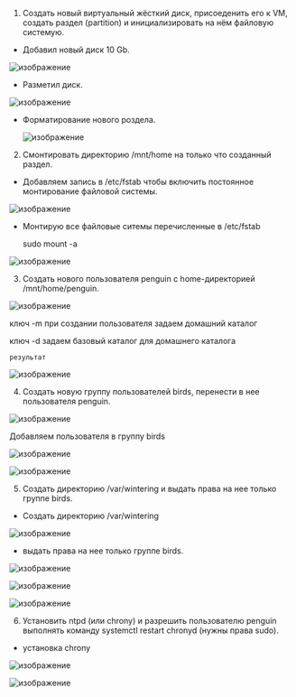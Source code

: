1. Создать новый виртуальный жёсткий диск, присоеденить его к VM, создать раздел (partition) и инициализировать на нём файловую системую.

  - Добавил новый диск 10 Gb.
  
  ![изображение](https://github.com/tms-dos21-onl/dzmitry-kuzin/assets/157679153/39f79bd5-aee5-4652-ba9c-4b0ca532d2a2)

  - Разметил диск.

  ![изображение](https://github.com/tms-dos21-onl/dzmitry-kuzin/assets/157679153/e25a10f4-380b-4849-9ff2-aeb6de699b34)

  - Форматирование нового роздела.

    ![изображение](https://github.com/tms-dos21-onl/dzmitry-kuzin/assets/157679153/a5407375-d8f3-4888-adc0-03eb23416747)

2. Смонтировать директорию /mnt/home на только что созданный раздел.

  - Добавляем запись в /etc/fstab чтобы включить постоянное монтирование файловой системы.

  ![изображение](https://github.com/tms-dos21-onl/dzmitry-kuzin/assets/157679153/b2112d69-5838-4fe6-9aac-1d68a2338b4b)

  - Монтирую все файловые ситемы перечисленные в /etc/fstab
  
    sudo mount -a
  
   ![изображение](https://github.com/tms-dos21-onl/dzmitry-kuzin/assets/157679153/e2c068a3-a193-47fc-8e54-c5f913a018f7)

3. Создать нового пользователя penguin с home-директорией /mnt/home/penguin.

  ![изображение](https://github.com/tms-dos21-onl/dzmitry-kuzin/assets/157679153/52875733-d1c0-4b4f-bcb6-a629434952be)

ключ -m при создании пользователя задаем домашний каталог

ключ -d задаем базовый каталог для домашнего каталога
  
    результат
    
  ![изображение](https://github.com/tms-dos21-onl/dzmitry-kuzin/assets/157679153/508a17bf-8b82-4e8c-bccf-6606347e792e)

4. Создать новую группу пользователей birds, перенести в нее пользователя penguin.

  ![изображение](https://github.com/tms-dos21-onl/dzmitry-kuzin/assets/157679153/402ddd26-d9f5-46ff-8d34-b1903207f7e7)

  Добавляем пользователя в группу birds
    
  ![изображение](https://github.com/tms-dos21-onl/dzmitry-kuzin/assets/157679153/d8c18d56-f167-4274-9e48-3b8ac5d893bb)

  ![изображение](https://github.com/tms-dos21-onl/dzmitry-kuzin/assets/157679153/bc528747-1c39-4397-98ca-81d578eab45f)

5. Cоздать директорию /var/wintering и выдать права на нее только группе birds.

  - Cоздать директорию /var/wintering

  ![изображение](https://github.com/tms-dos21-onl/dzmitry-kuzin/assets/157679153/75e92929-a405-4c5c-ab85-cdab354dde1f)

  - выдать права на нее только группе birds.

  ![изображение](https://github.com/tms-dos21-onl/dzmitry-kuzin/assets/157679153/3b977386-5db7-4ee0-8316-acb7497ec389)

  ![изображение](https://github.com/tms-dos21-onl/dzmitry-kuzin/assets/157679153/6023378b-d5d3-49bc-849e-eac80631e64d)

  ![изображение](https://github.com/tms-dos21-onl/dzmitry-kuzin/assets/157679153/78bbf2c6-2012-473b-a44c-d9aca7042f07)

6. Установить ntpd (или chrony) и разрешить пользователю penguin выполнять команду systemctl restart chronyd (нужны права sudo).

  - установка chrony
  
  ![изображение](https://github.com/tms-dos21-onl/dzmitry-kuzin/assets/157679153/9b152a20-0588-4511-828d-3d6aff84edae)

  ![изображение](https://github.com/tms-dos21-onl/dzmitry-kuzin/assets/157679153/95684339-774d-4f6f-8de3-1c5d4ffd9f6f)



   
   


   
